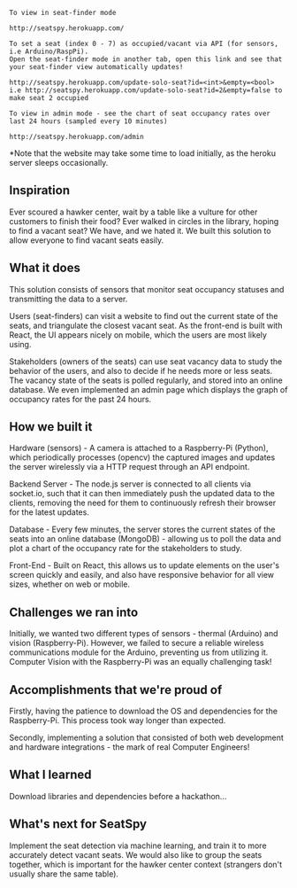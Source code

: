 ```
To view in seat-finder mode

http://seatspy.herokuapp.com/
```
```
To set a seat (index 0 - 7) as occupied/vacant via API (for sensors, i.e Arduino/RaspPi). 
Open the seat-finder mode in another tab, open this link and see that your seat-finder view automatically updates!

http://seatspy.herokuapp.com/update-solo-seat?id=<int>&empty=<bool> 
i.e http://seatspy.herokuapp.com/update-solo-seat?id=2&empty=false to make seat 2 occupied
```
```
To view in admin mode - see the chart of seat occupancy rates over last 24 hours (sampled every 10 minutes)

http://seatspy.herokuapp.com/admin
```

*Note that the website may take some time to load initially, as the heroku server sleeps occasionally.

## Inspiration
Ever scoured a hawker center, wait by a table like a vulture for other customers to finish their food? Ever walked in circles in the library, hoping to find a vacant seat? We have, and we hated it. We built this solution to allow everyone to find vacant seats easily.

## What it does
This solution consists of sensors that monitor seat occupancy statuses and transmitting the data to a server. 

Users (seat-finders) can visit a website to find out the current state of the seats, and triangulate the closest vacant seat. As the front-end is built with React, the UI appears nicely on mobile, which the users are most likely using.

Stakeholders (owners of the seats) can use seat vacancy data to study the behavior of the users, and also to decide if he needs more or less seats. The vacancy state of the seats is polled regularly, and stored into an online database. We even implemented an admin page which displays the graph of occupancy rates for the past 24 hours.

## How we built it
Hardware (sensors) - A camera is attached to a Raspberry-Pi (Python), which periodically processes (opencv) the captured images and updates the server wirelessly via a HTTP request through an API endpoint. 

Backend Server - The node.js server is connected to all clients via socket.io, such that it can then immediately push the updated data to the clients, removing the need for them to continuously refresh their browser for the latest updates. 

Database - Every few minutes, the server stores the current states of the seats into an online database (MongoDB) - allowing us to poll the data and plot a chart of the occupancy rate for the stakeholders to study.

Front-End - Built on React, this allows us to update elements on the user's screen quickly and easily, and also have responsive behavior for all view sizes, whether on web or mobile.

## Challenges we ran into
Initially, we wanted two different types of sensors - thermal (Arduino) and vision (Raspberry-Pi). However, we failed to secure a reliable wireless communications module for the Arduino, preventing us from utilizing it. Computer Vision with the Raspberry-Pi was an equally challenging task!

## Accomplishments that we're proud of
Firstly, having the patience to download the OS and dependencies for the Raspberry-Pi. This process took way longer than expected. 

Secondly, implementing a solution that consisted of both web development and hardware integrations - the mark of real Computer Engineers!

## What I learned
Download libraries and dependencies before a hackathon...

## What's next for SeatSpy
Implement the seat detection via machine learning, and train it to more accurately detect vacant seats. We would also like to group the seats together, which is important for the hawker center context (strangers don't usually share the same table).
